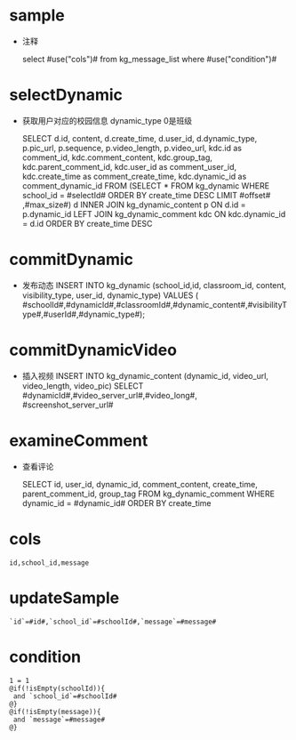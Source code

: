 sample
===
* 注释

	select #use("cols")# from kg_message_list where #use("condition")#

selectDynamic
====
* 获取用户对应的校园信息 dynamic_type 0是班级

   SELECT
     d.id,
     content,
     d.create_time,
     d.user_id,
     d.dynamic_type,
     p.pic_url,
     p.sequence,
     p.video_length,
     p.video_url,
     kdc.id as comment_id,
     kdc.comment_content,
     kdc.group_tag,
     kdc.parent_comment_id,
     kdc.user_id as comment_user_id,
     kdc.create_time as comment_create_time,
     kdc.dynamic_id as comment_dynamic_id
   FROM (SELECT *
              FROM kg_dynamic
              WHERE school_id = #selectId#
              ORDER BY create_time DESC
              LIMIT #offset# ,#max_size#)  d INNER JOIN kg_dynamic_content p ON d.id = p.dynamic_id LEFT JOIN kg_dynamic_comment kdc
                                             ON kdc.dynamic_id = d.id ORDER BY create_time DESC
    
commitDynamic
====
* 发布动态
   INSERT INTO kg_dynamic (school_id,id, classroom_id, content, visibility_type, user_id, dynamic_type)
   VALUES ( #schoolId#,#dynamicId#,#classroomId#,#dynamic_content#,#visibilityType#,#userId#,#dynamic_type#);
     
commitDynamicVideo
====
* 插入视频
   INSERT INTO kg_dynamic_content (dynamic_id, video_url, video_length, video_pic) SELECT #dynamicId#,#video_server_url#,#video_long#, #screenshot_server_url#
    
     
examineComment
====
* 查看评论

    SELECT
    	id,
    	user_id,
    	dynamic_id,
    	comment_content,
    	create_time,
    	parent_comment_id,
    	group_tag
    FROM kg_dynamic_comment
    WHERE dynamic_id =  #dynamic_id# ORDER BY create_time



cols
===

	id,school_id,message

updateSample
===

	`id`=#id#,`school_id`=#schoolId#,`message`=#message#

condition
===

	1 = 1  
	@if(!isEmpty(schoolId)){
	 and `school_id`=#schoolId#
	@}
	@if(!isEmpty(message)){
	 and `message`=#message#
	@}
	
